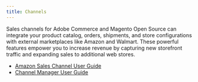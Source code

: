 ```yaml
---
title: Channels
---
```


Sales channels for Adobe Commerce and Magento Open Source can integrate your product catalog, orders, shipments, and store configurations with external marketplaces like Amazon and Walmart. These powerful features empower you to increase revenue by capturing new storefront traffic and expanding sales to additional web stores.

- [Amazon Sales Channel User Guide](https://experienceleague.adobe.com/docs/commerce-channels/amazon/overview.html)
- [Channel Manager User Guide](https://experienceleague.adobe.com/docs/commerce-channels/channel-manager/intro-to-channel-manager/overview.html?lang=en)
